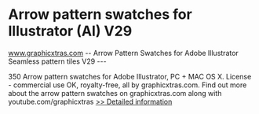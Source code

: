 # Arrow pattern swatches for Illustrator (AI) V29
www.graphicxtras.com -- Arrow Pattern Swatches for Adobe Illustrator Seamless pattern tiles V29 ---

350 Arrow pattern swatches for Adobe Illustrator, PC + MAC OS X. License - commercial use OK, royalty-free, all by graphicxtras.com. Find out more about the arrow pattern swatches on graphicxtras.com along with youtube.com/graphicxtras
[>> Detailed information](https://secure.shareit.com/shareit/product.html?productid=300501175&affiliateid=200057808)